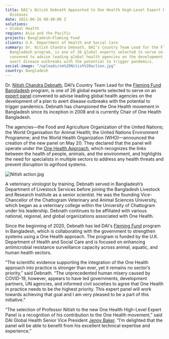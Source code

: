 ```yaml
---
title: DAI’s Nitish Debnath Appointed to One Health High-Level Expert Panel on Zoonotic
  Diseases
date: 2021-06-16 08:40:00 Z
solutions:
- Global Health
regions: Asia and the Pacific
projects: Bangladesh—Fleming Fund
clients: U.K. Department of Health and Social Care
summary: Dr. Nitish Chandra Debnath, DAI’s Country Team Lead for the Fleming Fund
  Bangladesh program, is one of 26 global experts selected to serve on an expert panel
  convened to advise leading global health agencies on the development of a plan to
  avert disease outbreaks with the potential to trigger pandemics.
social-image: "/uploads/sm%20Nitish%20action.jpg"
country: Bangladesh
---
```


Dr. [Nitish Chandra Debnath](https://www.dai.com/who-we-are/our-team/nitish-debnath), DAI’s Country Team Lead for the [Fleming Fund Bangladesh](https://www.dai.com/our-work/projects/bangladesh-fleming-fund) program, is one of 26 global experts selected to serve on an [expert panel](https://www.who.int/news/item/20-05-2021-new-international-expert-panel-to-address-the-emergence-and-spread-of-zoonotic-diseases) convened to advise leading global health agencies on the development of a plan to avert disease outbreaks with the potential to trigger pandemics. Debnath has championed the One Health movement in Bangladesh since its inception in 2008 and is currently Chair of One Health Bangladesh.

The agencies—the Food and Agriculture Organization of the United Nations; the World Organisation for Animal Health; the United Nations Environment Programme; and the World Health Organization (WHO)—announced the creation of the new panel on May 20. They declared that the panel will operate under the [One Health Approach](https://www.who.int/news-room/q-a-detail/one-health), which recognizes the links between the health of people, animals, and the environment, and highlights the need for specialists in multiple sectors to address any health threats and prevent disruption to agrifood systems.

![Nitish action.jpg](/uploads/Nitish%20action.jpg)

A veterinary virologist by training, Debnath served in Bangladesh’s Department of Livestock Services before joining the Bangladesh Livestock and Research Institute as a senior scientist. He was the founding Vice-Chancellor of the Chattogram Veterinary and Animal Sciences University, which began as a veterinary college within the University of Chattogram under his leadership. Debnath continues to be affiliated with various national, regional, and global organizations associated with One Health. 

Since the beginning of 2020, Debnath has led DAI's [Fleming Fund](https://www.flemingfund.org/) program in Bangladesh, which is collaborating with the government to strengthen systems using a One Health approach. The program is funded by the U.K. Department of Health and Social Care and is focused on enhancing antimicrobial resistance surveillance capacity across animal, aquatic, and human health sectors.

“The scientific evidence supporting the integration of the One Health approach into practice is stronger than ever, yet it remains no sector’s priority,” said Debnath. “The unprecedented human misery caused by COVID-19, however, appears to have led governments, development partners, UN agencies, and informed civil societies to agree that One Health in practice needs to be the highest priority. This expert panel will work towards achieving that goal and I am very pleased to be a part of this initiative.”

“The selection of Professor Nitish to the new One Health High-Level Expert Panel is a recognition of his contribution to the One Health movement,” said DAI Global Health Senior Vice President [Jenny Baker](https://www.dai.com/who-we-are/our-team/jenny-baker). “I’m delighted that the panel will be able to benefit from his excellent technical expertise and experience.”